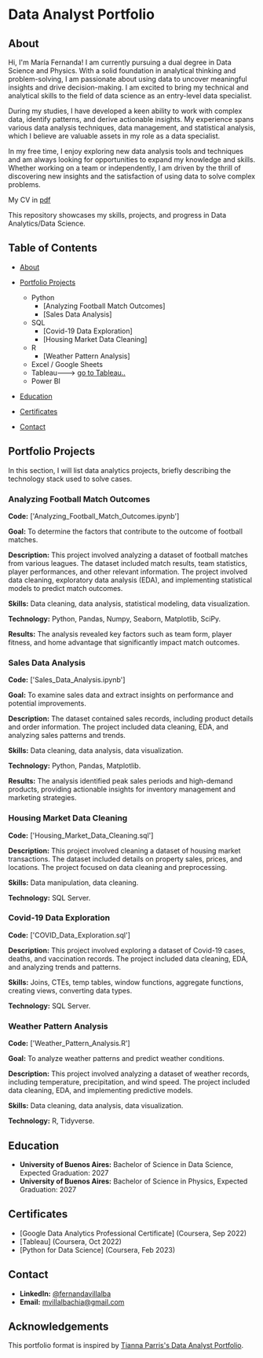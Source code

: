 # Data Analyst Portfolio

## About
Hi, I'm María Fernanda! I am currently pursuing a dual degree in Data Science and Physics. With a solid foundation in analytical thinking and problem-solving, I am passionate about using data to uncover meaningful insights and drive decision-making. I am excited to bring my technical and analytical skills to the field of data science as an entry-level data specialist.

During my studies, I have developed a keen ability to work with complex data, identify patterns, and derive actionable insights. My experience spans various data analysis techniques, data management, and statistical analysis, which I believe are valuable assets in my role as a data specialist.

In my free time, I enjoy exploring new data analysis tools and techniques and am always looking for opportunities to expand my knowledge and skills. Whether working on a team or independently, I am driven by the thrill of discovering new insights and the satisfaction of using data to solve complex problems.

My CV in [pdf](https://github.com/FernandaVil/Data-Portfolio/blob/main/FernandaVillalbaCV.pdf)

This repository showcases my skills, projects, and progress in Data Analytics/Data Science.

## Table of Contents
- [About](https://github.com/FernandaVil/Data-Portfolio/blob/main/README.md#about)
- [Portfolio Projects](https://github.com/FernandaVil/Data-Portfolio/blob/main/README.md#portfolio-projects)
  - Python
    - [Analyzing Football Match Outcomes]
    - [Sales Data Analysis]
  - SQL
    - [Covid-19 Data Exploration]
    - [Housing Market Data Cleaning]
  - R
    - [Weather Pattern Analysis]
  - Excel / Google Sheets
  - Tableau---> [go to Tableau..](https://public.tableau.com/app/profile/m.fernanda.villalba)
  - Power BI



- [Education](https://github.com/FernandaVil/Data-Portfolio/blob/main/README.md#education)
- [Certificates](https://github.com/FernandaVil/Data-Portfolio/blob/main/README.md#certificates)
- [Contact](https://github.com/FernandaVil/Data-Portfolio/blob/main/README.md#contacts)

## Portfolio Projects
In this section, I will list data analytics projects, briefly describing the technology stack used to solve cases.

### Analyzing Football Match Outcomes
**Code:** ['Analyzing_Football_Match_Outcomes.ipynb']

**Goal:** To determine the factors that contribute to the outcome of football matches.

**Description:** This project involved analyzing a dataset of football matches from various leagues. The dataset included match results, team statistics, player performances, and other relevant information. The project involved data cleaning, exploratory data analysis (EDA), and implementing statistical models to predict match outcomes.

**Skills:** Data cleaning, data analysis, statistical modeling, data visualization.

**Technology:** Python, Pandas, Numpy, Seaborn, Matplotlib, SciPy.

**Results:** The analysis revealed key factors such as team form, player fitness, and home advantage that significantly impact match outcomes.

### Sales Data Analysis
**Code:** ['Sales_Data_Analysis.ipynb']

**Goal:** To examine sales data and extract insights on performance and potential improvements.

**Description:** The dataset contained sales records, including product details and order information. The project included data cleaning, EDA, and analyzing sales patterns and trends.

**Skills:** Data cleaning, data analysis, data visualization.

**Technology:** Python, Pandas, Matplotlib.

**Results:** The analysis identified peak sales periods and high-demand products, providing actionable insights for inventory management and marketing strategies.

### Housing Market Data Cleaning
**Code:** ['Housing_Market_Data_Cleaning.sql']

**Description:** This project involved cleaning a dataset of housing market transactions. The dataset included details on property sales, prices, and locations. The project focused on data cleaning and preprocessing.

**Skills:** Data manipulation, data cleaning.

**Technology:** SQL Server.

### Covid-19 Data Exploration
**Code:** ['COVID_Data_Exploration.sql']

**Description:** This project involved exploring a dataset of Covid-19 cases, deaths, and vaccination records. The project included data cleaning, EDA, and analyzing trends and patterns.

**Skills:** Joins, CTEs, temp tables, window functions, aggregate functions, creating views, converting data types.

**Technology:** SQL Server.

### Weather Pattern Analysis
**Code:** ['Weather_Pattern_Analysis.R']

**Goal:** To analyze weather patterns and predict weather conditions.

**Description:** This project involved analyzing a dataset of weather records, including temperature, precipitation, and wind speed. The project included data cleaning, EDA, and implementing predictive models.

**Skills:** Data cleaning, data analysis, data visualization.

**Technology:** R, Tidyverse.

## Education
- **University of Buenos Aires:** Bachelor of Science in Data Science, Expected Graduation: 2027
- **University of Buenos Aires:** Bachelor of Science in Physics, Expected Graduation: 2027

## Certificates
- [Google Data Analytics Professional Certificate] (Coursera, Sep 2022)
- [Tableau] (Coursera, Oct 2022)
- [Python for Data Science] (Coursera, Feb 2023)

## Contact
- **LinkedIn:** [@fernandavillalba](https://www.linkedin.com/in/fernanda-villalba/)
- **Email:** mvillalbachia@gmail.com

## Acknowledgements
This portfolio format is inspired by [Tianna Parris's Data Analyst Portfolio](https://github.com/TiannaParris/Data-Analyst-Portfolio).
